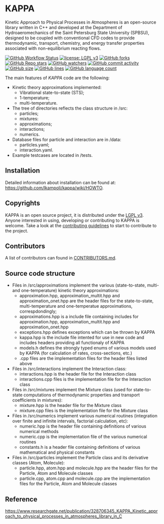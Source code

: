 # KAPPA
Kinetic Approach to Physical Processes in Atmospheres is an open-source library 
written in C++ and developed at the Department of Hydroaeromechanics of the 
Saint Petersburg State University (SPBSU), designed to be coupled with 
conventional CFD codes to provide thermodynamic, transport, chemistry, and 
energy transfer properties associated with non-equilibrium reacting flows.

[![GitHub Workflow Status](https://img.shields.io/github/workflow/status/lkampoli/kappa/CMake?style=plastic)](https://github.com/lkampoli/kappa/actions)
[![license: LGPL v3](https://img.shields.io/github/license/lkampoli/kappa?color=orange&style=plastic)](https://www.gnu.org/licenses/lgpl-3.0)
[![GitHub forks](https://img.shields.io/github/forks/lkampoli/kappa?style=plastic)](https://github.com/lkampoli/kappa/network/members)
[![GitHub Repo stars](https://img.shields.io/github/stars/lkampoli/kappa?color=yellow&style=plastic)](https://github.com/lkampoli/kappa/stargazers)
[![GitHub watchers](https://img.shields.io/github/watchers/lkampoli/kappa?color=green&style=plastic)](https://github.com/lkampoli/kappa/watchers)
[![GitHub commit activity](https://img.shields.io/github/commit-activity/m/lkampoli/kappa?color=red&style=plastic)](https://github.com/lkampoli/kappa/graphs/commit-activity)
[![GitHub size](https://img.shields.io/github/languages/code-size/lkampoli/kappa?color=violet&style=plastic)]()
[![GitHub lines](https://img.shields.io/tokei/lines/github/lkampoli/kappa?color=pink&style=plastic)]()
[![GitHub language count](https://img.shields.io/github/languages/count/lkampoli/kappa?color=cyan&style=plastic)]()

The main features of _KAPPA_ code are the following:
* Kinetic theory approximations implemented:
    - Vibrational state-to-state (STS);
    - 1-temperature;
    - multi-temperature.
* The tree of directories reflects the class structure in /src:
    - particles;
    - mixtures:
    - approximations;
    - interactions;
    - numerics.
* Database files for particle and interaction are in /data:
    - particles.yaml;
    - interaction.yaml.
* Example testcases are located in /tests.

## Installation
Detailed information about installation can be found at:
https://github.com/lkampoli/kappa/wiki/HOWTO.

## Copyrights

KAPPA is an open source project, it is distributed under the 
[LGPL v3](https://www.gnu.org/licenses/lgpl-3.0.en.html). Anyone interested in 
using, developing or contributing to KAPPA is welcome. Take a look at the 
[contributing guidelines](CONTRIBUTING.md) to start to contribute to the 
project.

## Contributors

A list of contributors can found in [CONTRIBUTORS.md](CONTRIBUTORS.md).

## Source code structure

* Files in /src/approximations implement the various (state-to-state, multi- and one-temperature) kinetic theory approximations:
    - approximation.hpp, approximation_multit.hpp and approximation_onet.hpp are the header files for the state-to-state, multi-temperature and one-temperatue approximations, correspdondingly;
    - approximations.hpp is a include file containing includes for approximation.hpp, approximation_multit.hpp and approximation_onet.hpp
    - exceptions.hpp defines exceptions which can be thrown by KAPPA
    - kappa.hpp is the include file intented for use in new code and includes headers providing all functionaly of KAPPA
    - models.h defines the strongly typed enums of various models used by KAPPA (for calculation of rates, cross-sections, etc.)
    - .cpp files are the implementation files for the header files listed above
* Files in /src/interactions implement the Interaction class:
    - interactions.hpp is the header file for the Interaction class
    - interactions.cpp files is the implementation file for the Interaction class
* Files in /src/mixtures implement the Mixture class (used for state-to-state computations of thermodynamic properties and transport coefficients in mixtures):
    - mixture.hpp is the header file for the Mixture class
    - mixture.cpp files is the implementation file for the Mixture class
* Files in /src/numerics implement various numerical routines (integration over finite and infinite intervals, factorial calculation, etc):
    - numeric.hpp is the header file containing definitions of various numerical methods
    - numeric.cpp is the implementation file of the various numerical routines
    - constants.h is a header file containing definitions of various mathematical and physical constants
* Files in /src/particles implement the Particle class and its derivative classes (Atom, Molecule):
    - particle.hpp, atom.hpp and molecule.hpp are the header files for the Particle, Atom and Molecule classes
    - particle.cpp, atom.cpp and molecule.cpp are the implementation files for the Particle, Atom and Molecule classes
    
## Reference 
https://www.researchgate.net/publication/328706345_KAPPA_Kinetic_approach_to_physical_processes_in_atmospheres_library_in_C
